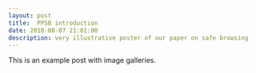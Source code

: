 ```yaml
---
layout: post
title:  PPSB introduction
date: 2018-08-07 21:01:00
description: very illustrative poster of our paper on safe browsing
---
```

This is an example post with image galleries.



<!-- <div class="row mt-3"> -->
<div>
    <object data="{{ site.baseurl }}/assets/pdf/ppsb.pdf" data-zoomable>
</div>

